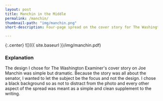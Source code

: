 ```yaml
---
layout: post
title: Manchin in the Middle
permalink: /manchin/
thumbnail-path: "img/manchin.png"
short-description: Four-page spread on the cover story for The Washington Examiner--a feature on West Virginia Senator Joe Manchin.

---
```


{:.center}
![]({{ site.baseurl }}/img/manchin.pdf)

### Explanation

The design I chose for The Washington Examiner's cover story on Joe Manchin was simple but dramatic. Because the story was all about the senator, I wanted to let the subject be the focus and not the design. I chose a black background so as not to distract from the photo and every other aspect of the spread was meant as a simple and clean supplement to the writing.
